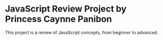 # JavaScript Review Project by Princess Caynne Panibon
This project is a review of JavaScript concepts, from beginner to advanced.
